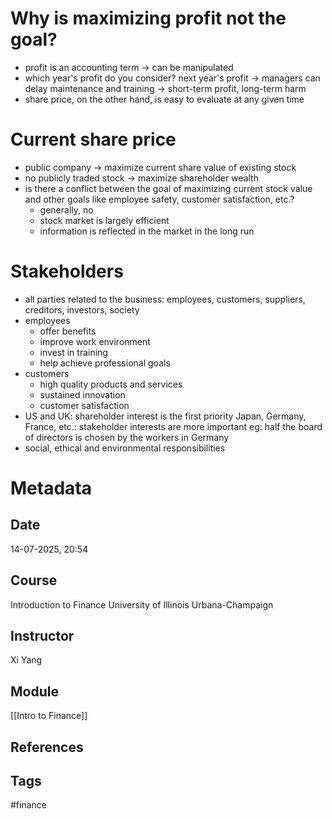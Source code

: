 # Why is maximizing profit not the goal?
- profit is an accounting term -> can be manipulated
- which year's profit do you consider?
  next year's profit -> managers can delay maintenance and training -> short-term profit, long-term harm
- share price, on the other hand, is easy to evaluate at any given time
# Current share price
- public company -> maximize current share value of existing stock
- no publicly traded stock -> maximize shareholder wealth
- is there a conflict between the goal of maximizing current stock value and other goals like employee safety, customer satisfaction, etc.?
	- generally, no
	- stock market is largely efficient
	- information is reflected in the market in the long run
# Stakeholders
- all parties related to the business: employees, customers, suppliers, creditors, investors, society
- employees
	- offer benefits
	- improve work environment
	- invest in training
	- help achieve professional goals
- customers
	- high quality products and services
	- sustained innovation
	- customer satisfaction
- US and UK: shareholder interest is the first priority
  Japan, Germany, France, etc.: stakeholder interests are more important
  eg: half the board of directors is chosen by the workers in Germany
- social, ethical and environmental responsibilities
# Metadata
## Date
14-07-2025, 20:54
## Course
Introduction to Finance
University of Illinois Urbana-Champaign
## Instructor
Xi Yang
## Module
[[Intro to Finance]]
## References
## Tags
#finance 